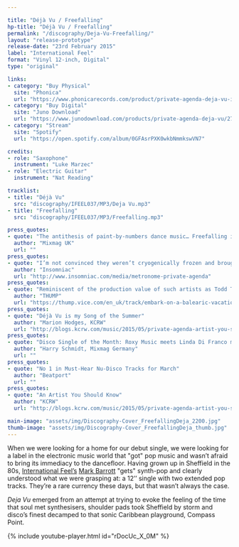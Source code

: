 ```yaml
---

title: "Déjà Vu / Freefalling"
hp-title: "Déjà Vu / Freefalling"
permalink: "/discography/Deja-Vu-Freefalling/"
layout: "release-prototype"
release-date: "23rd February 2015"
label: "International Feel"
format: "Vinyl 12-inch, Digital"
type: "original"

links:
- category: "Buy Physical"
  site: "Phonica"
  url: "https://www.phonicarecords.com/product/private-agenda-deja-vu-international-feel/128056"
- category: "Buy Digital"
  site: "Juno Download"
  url: "https://www.junodownload.com/products/private-agenda-deja-vu/2720175-02/"
- category: "Stream"
  site: "Spotify"
  url: "https://open.spotify.com/album/0GFAsrPXK0wkbNmmkswVN7"

credits:
- role: "Saxophone"
  instrument: "Luke Marzec"
- role: "Electric Guitar"
  instrument: "Nat Reading"

tracklist:
- title: "Déjà Vu"
  src: "discography/IFEEL037/MP3/Deja Vu.mp3"
- title: "Freefalling"
  src: "discography/IFEEL037/MP3/Freefalling.mp3"

press_quotes:
- quote: "The antithesis of paint-by-numbers dance music… Freefalling is an end-of-night anthem, 9/10"
  author: "Mixmag UK"
  url: ""
press_quotes:
- quote: "I’m not convinced they weren’t cryogenically frozen and brought back to life to save us from mediocrity."
  author: "Insomniac"
  url: "http://www.insomniac.com/media/metronome-private-agenda"
press_quotes:
- quote: "Reminiscent of the production value of such artists as Todd Terje and Prins Thomas."
  author: "THUMP"
  url: "https://thump.vice.com/en_uk/track/embark-on-a-balearic-vacation-with-private-agenda39s-debut-release-39dj-vu39-uk-translation"
press_quotes:
- quote: "Déjà Vu is my Song of the Summer"
  author: "Marion Hodges, KCRW"
  url: "http://blogs.kcrw.com/music/2015/05/private-agenda-artist-you-should-know/"
press_quotes:
- quote: "Disco Single of the Month: Roxy Music meets Linda Di Franco meets Tensnake meets Chromeo"
  author: "Harry Schmidt, Mixmag Germany"
  url: ""
press_quotes:
- quote: "No 1 in Must-Hear Nu-Disco Tracks for March"
  author: "Beatport"
  url: ""
press_quotes:
- quote: "An Artist You Should Know"
  author: "KCRW"
  url: "http://blogs.kcrw.com/music/2015/05/private-agenda-artist-you-should-know/"

main-image: "assets/img/Discography-Cover_FreefallingDeja_2200.jpg"
thumb-image: "assets/img/Discography-Cover_FreefallingDeja_thumb.jpg"
---
```


When we were looking for a home for our debut single, we were looking for a label in the electronic music world that "got" pop music and wasn’t afraid to bring its immediacy to the dancefloor. Having grown up in Sheffield in the 80s, [International Feel’s](https://soundcloud.com/international-feel) [Mark Barrott](https://www.markbarrott.com/) "gets" synth-pop and clearly understood what we were grasping at: a 12’’ single with two extended pop tracks. They’re a rare currency these days, but that wasn’t always the case. 

*Deja Vu* emerged from an attempt at trying to evoke the feeling of the time that soul met synthesisers, shoulder pads took Sheffield by storm and disco’s finest decamped to that sonic Caribbean playground, Compass Point.

{% include youtube-player.html id="rDocUc_X_0M" %}